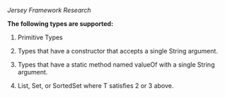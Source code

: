 *Jersey Framework Research*

**The following types are supported:**

1) Primitive Types

2) Types that have a constructor that accepts a single String argument.

3) Types that have a static method named valueOf with a single String argument.

4) List<T>, Set<T>, or SortedSet<T> where T satisfies 2 or 3 above.
